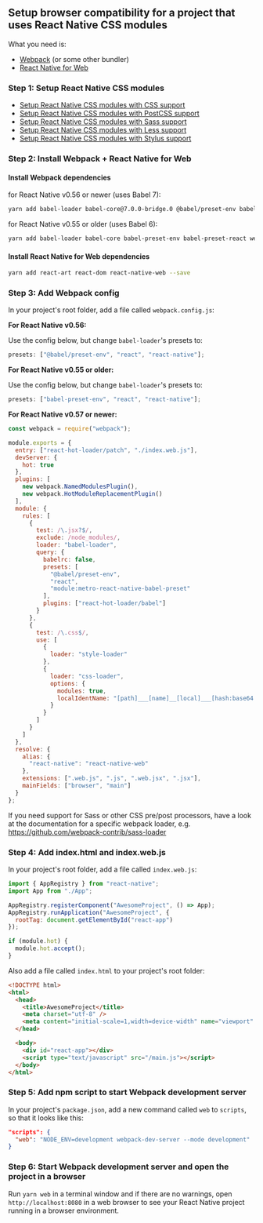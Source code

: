 ## Setup browser compatibility for a project that uses React Native CSS modules

What you need is:

- [Webpack](https://webpack.js.org/) (or some other bundler)
- [React Native for Web](https://github.com/necolas/react-native-web)

### Step 1: Setup React Native CSS modules

- [Setup React Native CSS modules with CSS support](setup-css.md)
- [Setup React Native CSS modules with PostCSS support](setup-postcss.md)
- [Setup React Native CSS modules with Sass support](setup-sass.md)
- [Setup React Native CSS modules with Less support](setup-less.md)
- [Setup React Native CSS modules with Stylus support](setup-stylus.md)

### Step 2: Install Webpack + React Native for Web

#### Install Webpack dependencies

for React Native v0.56 or newer (uses Babel 7):

```sh
yarn add babel-loader babel-core@7.0.0-bridge.0 @babel/preset-env babel-preset-react@7.0.0-beta.3 webpack webpack-cli css-loader react-hot-loader style-loader webpack-dev-server --dev
```

for React Native v0.55 or older (uses Babel 6):

```sh
yarn add babel-loader babel-core babel-preset-env babel-preset-react webpack webpack-cli css-loader react-hot-loader style-loader webpack-dev-server --dev
```

#### Install React Native for Web dependencies

```sh
yarn add react-art react-dom react-native-web --save
```

### Step 3: Add Webpack config

In your project's root folder, add a file called `webpack.config.js`:

**For React Native v0.56:**

Use the config below, but change `babel-loader`'s presets to:

```js
presets: ["@babel/preset-env", "react", "react-native"];
```

**For React Native v0.55 or older:**

Use the config below, but change `babel-loader`'s presets to:

```js
presets: ["babel-preset-env", "react", "react-native"];
```

**For React Native v0.57 or newer:**

```js
const webpack = require("webpack");

module.exports = {
  entry: ["react-hot-loader/patch", "./index.web.js"],
  devServer: {
    hot: true
  },
  plugins: [
    new webpack.NamedModulesPlugin(),
    new webpack.HotModuleReplacementPlugin()
  ],
  module: {
    rules: [
      {
        test: /\.jsx?$/,
        exclude: /node_modules/,
        loader: "babel-loader",
        query: {
          babelrc: false,
          presets: [
            "@babel/preset-env",
            "react",
            "module:metro-react-native-babel-preset"
          ],
          plugins: ["react-hot-loader/babel"]
        }
      },
      {
        test: /\.css$/,
        use: [
          {
            loader: "style-loader"
          },
          {
            loader: "css-loader",
            options: {
              modules: true,
              localIdentName: "[path]___[name]__[local]___[hash:base64:5]"
            }
          }
        ]
      }
    ]
  },
  resolve: {
    alias: {
      "react-native": "react-native-web"
    },
    extensions: [".web.js", ".js", ".web.jsx", ".jsx"],
    mainFields: ["browser", "main"]
  }
};
```

If you need support for Sass or other CSS pre/post processors, have a look at the documentation for a specific webpack loader, e.g. https://github.com/webpack-contrib/sass-loader

### Step 4: Add index.html and index.web.js

In your project's root folder, add a file called `index.web.js`:

```js
import { AppRegistry } from "react-native";
import App from "./App";

AppRegistry.registerComponent("AwesomeProject", () => App);
AppRegistry.runApplication("AwesomeProject", {
  rootTag: document.getElementById("react-app")
});

if (module.hot) {
  module.hot.accept();
}
```

Also add a file called `index.html` to your project's root folder:

```html
<!DOCTYPE html>
<html>
  <head>
    <title>AwesomeProject</title>
    <meta charset="utf-8" />
    <meta content="initial-scale=1,width=device-width" name="viewport" />
  </head>

  <body>
    <div id="react-app"></div>
    <script type="text/javascript" src="/main.js"></script>
  </body>
</html>
```

### Step 5: Add npm script to start Webpack development server

In your project's `package.json`, add a new command called `web` to `scripts`, so that it looks like this:

```json
"scripts": {
  "web": "NODE_ENV=development webpack-dev-server --mode development"
}
```

### Step 6: Start Webpack development server and open the project in a browser

Run `yarn web` in a terminal window and if there are no warnings, open `http://localhost:8080` in a web browser to see your React Native project running in a browser environment.
